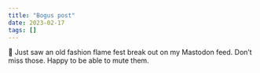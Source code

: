 ```yaml
---
title: "Bogus post"
date: 2023-02-17
tags: []
---
```

<p>🙉 Just saw an old fashion flame fest break out on my Mastodon feed. Don’t miss those. Happy to be able to mute them.</p>
